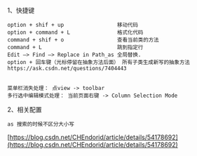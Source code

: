 
1、快捷键
```
option + shif + up                 移动代码
option + command + L               格式化代码
command + shif + o                 查看当前类的方法
command + L                        跳到指定行
Edit —> Find —> Replace in Path_as 全局替换.
option + 回车键（光标停留在抽象方法后面） 所有子类生成新写的抽象方法  https://ask.csdn.net/questions/7404443      


菜单栏消失处理： 点view -> toolbar
多行选中编辑模式处理： 当前页面右键 -> Column Selection Mode

```
2、相关配置
```
as 搜索的时候不区分大小写
```
[https://blog.csdn.net/CHEndorid/article/details/54178692](https://blog.csdn.net/CHEndorid/article/details/54178692)